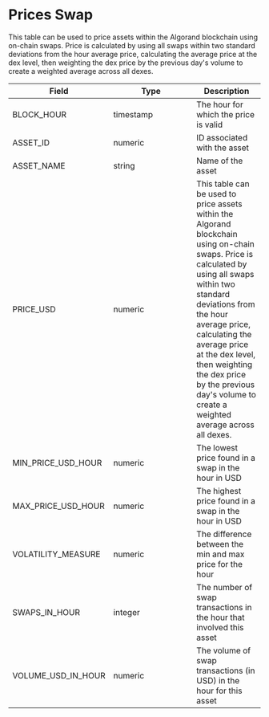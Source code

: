 # Prices Swap

This table can be used to price assets within the Algorand blockchain using on-chain swaps. Price is calculated by using all swaps within two standard deviations from the hour average price, calculating the average price at the dex level, then weighting the dex price by the previous day's volume to create a weighted average across all dexes.



<table><thead><tr><th>Field</th><th width="150">Type</th><th>Description</th></tr></thead><tbody><tr><td>BLOCK_HOUR</td><td>timestamp</td><td>The hour for which the price is valid</td></tr><tr><td>ASSET_ID</td><td>numeric</td><td>ID associated with the asset</td></tr><tr><td>ASSET_NAME</td><td>string</td><td>Name of the asset</td></tr><tr><td>PRICE_USD</td><td>numeric</td><td>This table can be used to price assets within the Algorand blockchain using on-chain swaps. Price is calculated by using all swaps within two standard deviations from the hour average price, calculating the average price at the dex level, then weighting the dex price by the previous day's volume to create a weighted average across all dexes.</td></tr><tr><td>MIN_PRICE_USD_HOUR</td><td>numeric</td><td>The lowest price found in a swap in the hour in USD</td></tr><tr><td>MAX_PRICE_USD_HOUR</td><td>numeric</td><td>The highest price found in a swap in the hour in USD</td></tr><tr><td>VOLATILITY_MEASURE</td><td>numeric</td><td>The difference between the min and max price for the hour</td></tr><tr><td>SWAPS_IN_HOUR</td><td>integer</td><td>The number of swap transactions in the hour that involved this asset</td></tr><tr><td>VOLUME_USD_IN_HOUR</td><td>numeric</td><td>The volume of swap transactions (in USD) in the hour for this asset</td></tr></tbody></table>
